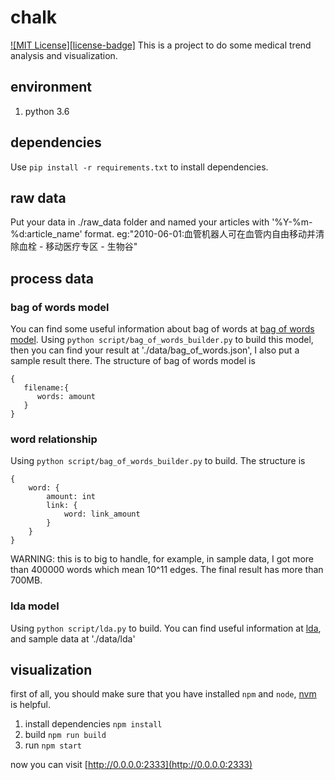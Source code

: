 # chalk
[![MIT License][license-badge]](LICENSE)
This is a project to do some medical trend analysis and visualization.

## environment
1. python 3.6

## dependencies
Use `pip install -r requirements.txt` to install dependencies.

## raw data
Put your data in ./raw_data folder and named your articles with '%Y-%m-%d:article_name' format. eg:"2010-06-01:血管机器人可在血管内自由移动并清除血栓 - 移动医疗专区 - 生物谷"

## process data
### bag of words model
You can find some useful information about bag of words at [bag of words model](https://en.wikipedia.org/wiki/Bag-of-words_model).
Using `python script/bag_of_words_builder.py` to build this model, then you can find your result at './data/bag_of_words.json', I also put a sample result there.
The structure of bag of words model is
```
{
   filename:{
      words: amount
   }
}
```

### word relationship
Using `python script/bag_of_words_builder.py` to build. The structure is 
```
{
    word: {
        amount: int
        link: {
            word: link_amount
        }
    }
}
```
WARNING: this is to big to handle, for example, in sample data, I got more than 400000 words which mean 10^11 edges. 
The final result has more than 700MB.


### lda model
Using `python script/lda.py` to build. You can find useful information at [lda](http://scikit-learn.org/stable/modules/generated/sklearn.decomposition.LatentDirichletAllocation.html#sklearn.decomposition.LatentDirichletAllocation.perplexity), and sample data at './data/lda'

## visualization
first of all, you should make sure that you have installed `npm` and `node`, [nvm](https://github.com/creationix/nvm) is helpful.
 
1. install dependencies `npm install`
2. build `npm run build`
3. run `npm start`

now you can visit [http://0.0.0.0:2333](http://0.0.0.0:2333)
